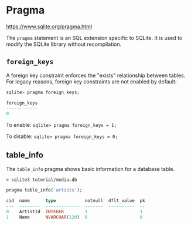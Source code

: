 # Pragma

https://www.sqlite.org/pragma.html

The `pragma` statement is an SQL extension specific to SQLite. It is used to modify the SQLite library without recompilation.

## `foreign_keys`

A foreign key constraint enforces the "exists" relationship between tables. For legacy reasons, foreign key constraints are not enabled by default:

```sql
sqlite> pragma foreign_keys;

foreign_keys
------------
0
```

To enable: `sqlite> pragma foreign_keys = 1;`

To disable: `sqlite> pragma foreign_keys = 0;`

## table_info
The `table_info` pragma shows basic information for a database table.

`> sqlite3 tutorial/media.db`
```sql
pragma table_info('artists');

cid  name      type           notnull  dflt_value  pk
---  --------  -------------  -------  ----------  --
0    ArtistId  INTEGER        1                    1
1    Name      NVARCHAR(120)  0                    0
```
